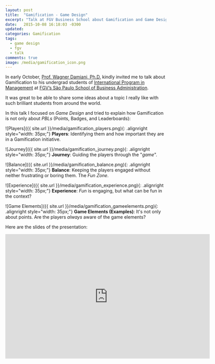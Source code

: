 ```yaml
---
layout: post
title:  "Gamification - Game Design"
excerpt: "Talk at FGV Business School about Gamification and Game Design."
date:   2015-10-08 16:18:03 -0300
updated:
categories: Gamification
tags:
  - game design
  - fgv
  - talk
comments: true
image: /media/gamification_icon.png
---
```


In early October, [Prof. Wagner Damiani, Ph.D.][damiani] kindly invited me to talk about Gamification to his undergrad students of [International Program in Management][fgv-ipm] at [FGV’s São Paulo School of Business Administration][fgv].

It was great to be able to share some ideas about a topic I really like with such brilliant students from around the world.

In this talk I focused on *Game Design* and tried to explain how Gamification is not only about *PBLs* (Points, Badges, and Leaderboards):

![Players]({{ site.url }}/media/gamification_players.png){: .alignright style="width: 35px;"} **Players**:
Identifying them and how important they are in a Gamification initiative.

![Journey]({{ site.url }}/media/gamification_journey.png){: .alignright style="width: 35px;"} **Journey**:
Guiding the players through the "*game*".

![Balance]({{ site.url }}/media/gamification_balance.png){: .alignright style="width: 35px;"} **Balance**:
Keeping the players engaged without neither frustrating or boring them. The *Fun Zone*.

![Experience]({{ site.url }}/media/gamification_experience.png){: .alignright style="width: 35px;"} **Experience**:
*Fun* is engaging, but what can be fun in the context?

![Game Elements]({{ site.url }}/media/gamification_gameelements.png){: .alignright style="width: 35px;"} **Game Elements (Examples)**:
It's not only about points. Are the players *always* aware of the game elements?

Here are the slides of the presentation:

<iframe src="https://docs.google.com/presentation/d/1HnAIXn59KBvkuPEcBdDdmD3txtoHRmTW32jdqb7xhjg/embed?start=false&loop=false&delayms=3000" frameborder="0" width="640" height="389"  allowfullscreen="true" mozallowfullscreen="true" webkitallowfullscreen="true"></iframe>


[damiani]: http://www.damiani.net
[fgv]: http://eaesp.fgvsp.br/en
[fgv-ipm]: http://eaesp.fgvsp.br/en/international-activities/exchange
[fgv-imq]: http://eaesp.fgvsp.br/en/teaching-knowledge/departments/IMQAA
